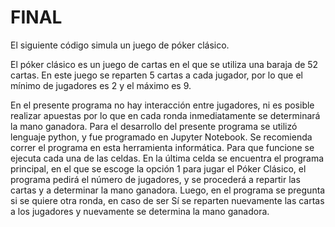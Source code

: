 # FINAL
El siguiente código simula un juego de póker clásico.

El póker clásico es un juego de cartas en el que se utiliza una baraja de 52 cartas. En este juego se reparten 5 cartas a cada jugador, por lo que el mínimo de jugadores es 2 y el máximo es 9. 

En el presente programa no hay interacción entre jugadores, ni es posible realizar apuestas por lo que en cada ronda inmediatamente se determinará la mano ganadora.
Para el desarrollo del presente programa se utilizó lenguaje python, y fue programado en Jupyter Notebook. Se recomienda correr el programa en esta herramienta informática.
Para que funcione se ejecuta cada una de las celdas. En la última celda se encuentra el programa principal, en el que se escoge la opción 1 para jugar el Póker Clásico, el programa pedirá el número de jugadores, y se procederá a repartir las cartas y a determinar la mano ganadora. Luego, en el programa se pregunta si se quiere otra ronda, en caso de ser Sí se reparten nuevamente las cartas a los jugadores y nuevamente se determina la mano ganadora.


